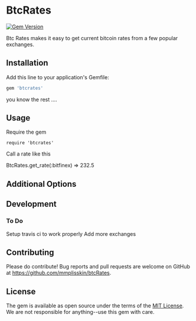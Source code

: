 # BtcRates

[![Gem Version](https://badge.fury.io/rb/btcRates.svg)](http://badge.fury.io/rb/btcRates)

  Btc Rates makes it easy to get current bitcoin rates from a few popular exchanges.


## Installation

Add this line to your application's Gemfile:

```ruby
gem 'btcrates'
```

you know the rest ....

## Usage

Require the gem

  	require 'btcrates'

Call a rate like this


  BtcRates.get_rate(:bitfinex)
	=> 232.5


## Additional Options




## Development

### To Do
Setup travis ci to work properly
Add more exchanges



## Contributing

Please do contribute!
Bug reports and pull requests are welcome on GitHub at https://github.com/mmplisskin/btcRates.


## License

The gem is available as open source under the terms of the [MIT License](http://opensource.org/licenses/MIT).
We are not responsible for anything--use this gem with care.
